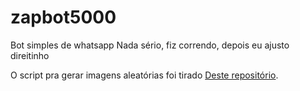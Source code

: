 # zapbot5000
Bot simples de whatsapp
Nada sério, fiz correndo, depois eu ajusto direitinho

O script pra gerar imagens aleatórias foi tirado [Deste repositório](https://github.com/diegotf30/meme-bot).
